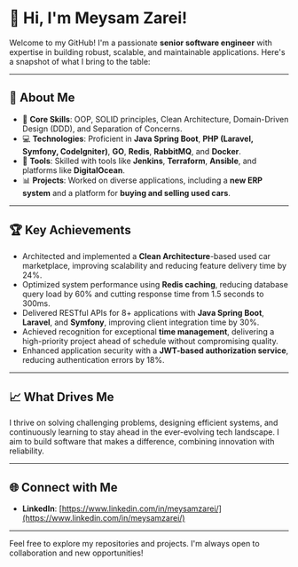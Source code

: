 # 👋 Hi, I'm Meysam Zarei!

Welcome to my GitHub! I'm a passionate **senior software engineer** with expertise in building robust, scalable, and maintainable applications. Here's a snapshot of what I bring to the table:

---

## 🚀 About Me
- 🌟 **Core Skills**: OOP, SOLID principles, Clean Architecture, Domain-Driven Design (DDD), and Separation of Concerns.
- 💻 **Technologies**: Proficient in **Java Spring Boot**, **PHP (Laravel, Symfony, CodeIgniter)**, **GO**, **Redis**, **RabbitMQ**, and **Docker**.
- 🔧 **Tools**: Skilled with tools like **Jenkins**, **Terraform**, **Ansible**, and platforms like **DigitalOcean**.
- 📊 **Projects**: Worked on diverse applications, including a **new ERP system** and a platform for **buying and selling used cars**.

---

## 🏆 Key Achievements
- Architected and implemented a **Clean Architecture**-based used car marketplace, improving scalability and reducing feature delivery time by 24%.
- Optimized system performance using **Redis caching**, reducing database query load by 60% and cutting response time from 1.5 seconds to 300ms.
- Delivered RESTful APIs for 8+ applications with **Java Spring Boot**, **Laravel**, and **Symfony**, improving client integration time by 30%.
- Achieved recognition for exceptional **time management**, delivering a high-priority project ahead of schedule without compromising quality.
- Enhanced application security with a **JWT-based authorization service**, reducing authentication errors by 18%.

---

## 📈 What Drives Me
I thrive on solving challenging problems, designing efficient systems, and continuously learning to stay ahead in the ever-evolving tech landscape. I aim to build software that makes a difference, combining innovation with reliability.

---

## 🌐 Connect with Me
- **LinkedIn**: [https://www.linkedin.com/in/meysamzarei/](https://www.linkedin.com/in/meysamzarei/)
---

Feel free to explore my repositories and projects. I'm always open to collaboration and new opportunities!
